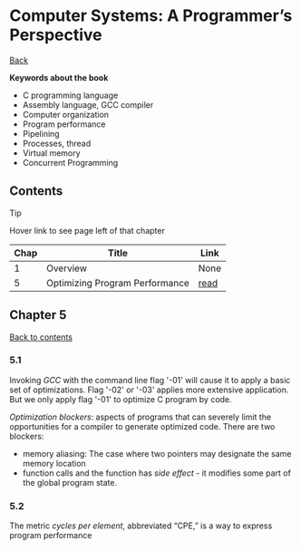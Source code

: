 # Computer Systems: A Programmer’s Perspective
[Back](/README.md)

__Keywords about the book__
- C programming language
- Assembly language, GCC compiler
- Computer organization
- Program performance
- Pipelining
- Processes, thread
- Virtual memory
- Concurrent Programming

## Contents
> [!Tip]
> Hover link to see page left of that chapter

Chap | Title | Link
---- | ---- | ----
1 | Overview | None
5 | Optimizing Program Performance | [read]

## Chapter 5
<!-- Change page number after reading to update -->
[read]: /COMPUTER_SYSTEMS.md#chapter-5 "480"
[Back to contents](/COMPUTER_SYSTEMS.md#contents)

### 5.1
Invoking _GCC_ with the command line flag '-01' will cause it to apply a basic set of optimizations. Flag '-02' or '-03' applies more extensive application. But we only apply flag '-01' to optimize C program by code.

_Optimization blockers_: aspects of programs that can severely limit the opportunities for a compiler to generate optimized code. There are two blockers:
* memory aliasing: The case where two pointers may designate the same memory location
* function calls and the function has _side effect_ - it modifies some part of the global program state.

### 5.2
The metric _cycles per element_, abbreviated “CPE,” is a way to express program performance


